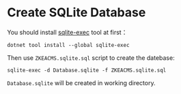 # Create SQLite Database
You should install [sqlite-exec](https://www.nuget.org/packages/sqlite-exec/) tool at first：
```
dotnet tool install --global sqlite-exec
```
Then use `ZKEACMS.sqlite.sql` script to create the datebase:
```
sqlite-exec -d Database.sqlite -f ZKEACMS.sqlite.sql
```
`Database.sqlite` will be created in working directory.